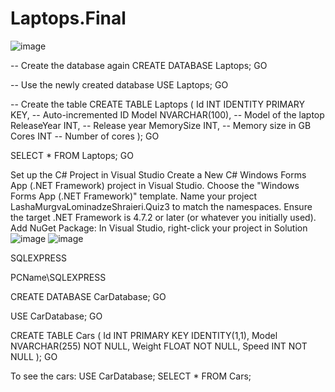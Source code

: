 # Laptops.Final

![image](https://github.com/user-attachments/assets/565696e0-69ea-4dbc-a1ec-46d5e5aa2835)

-- Create the database again
CREATE DATABASE Laptops;
GO

-- Use the newly created database
USE Laptops;
GO



-- Create the table
CREATE TABLE Laptops (
    Id INT IDENTITY PRIMARY KEY,   -- Auto-incremented ID
    Model NVARCHAR(100),           -- Model of the laptop
    ReleaseYear INT,               -- Release year
    MemorySize INT,                -- Memory size in GB
    Cores INT                      -- Number of cores
);
GO



SELECT * FROM Laptops;
GO

Set up the C# Project in Visual Studio Create a New C# Windows Forms App (.NET Framework) project in Visual Studio. Choose the "Windows Forms App (.NET Framework)" template. Name your project LashaMurgvaLominadzeShraieri.Quiz3 to match the namespaces. Ensure the target .NET Framework is 4.7.2 or later (or whatever you initially used). Add NuGet Package: In Visual Studio, right-click your project in Solution
![image](https://github.com/user-attachments/assets/2677ae83-84a4-465a-954c-225d75586f60)
![image](https://github.com/user-attachments/assets/0880adfe-6144-4862-9a86-a96c0604d31f)

SQLEXPRESS

PCName\SQLEXPRESS

CREATE DATABASE CarDatabase; GO

USE CarDatabase; GO

CREATE TABLE Cars ( Id INT PRIMARY KEY IDENTITY(1,1), Model NVARCHAR(255) NOT NULL, Weight FLOAT NOT NULL, Speed INT NOT NULL ); GO

To see the cars: USE CarDatabase; SELECT * FROM Cars;

